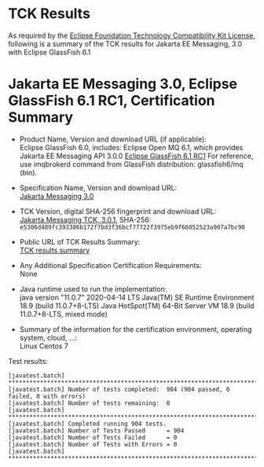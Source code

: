 TCK Results
===========

As required by the
[Eclipse Foundation Technology Compatibility Kit License](https://www.eclipse.org/legal/tck.php),
following is a summary of the TCK results for Jakarta EE Messaging, 3.0 with Eclipse GlassFish 6.1

# Jakarta EE Messaging 3.0, Eclipse GlassFish 6.1 RC1, Certification Summary

- Product Name, Version and download URL (if applicable): <br/>
  Eclipse GlassFish 6.0, includes: Eclipse Open MQ 6.1, which provides Jakarta  EE Messaging API 3.0.0
  [Eclipse GlassFish 6.1 RC1](https://download.eclipse.org/ee4j/glassfish/glassfish-6.1.0-RC1.zip)
  For reference, use imqbrokerd command from GlassFish distribution: glassfish6/mq (bin).

- Specification Name, Version and download URL: <br/>
  [Jakarta Messaging 3.0](https://jakarta.ee/specifications/messaging/3.0)

- TCK Version, digital SHA-256 fingerprint and download URL: <br/>
  [Jakarta Messaging TCK, 3.0.1](https://download.eclipse.org/ee4j/jakartaee-tck/jakartaee9-eftl/promoted/jakarta-messaging-tck-3.0.1.zip), 
  SHA-256: `e5306d489fc393306b172f7bd3f36bcf77722f3975eb9f66052523a907a7bc90`

- Public URL of TCK Results Summary: <br/>
  [TCK results summary](./TCK-Results-6.1-RC1)
  

- Any Additional Specification Certification Requirements: <br/>
  None

- Java runtime used to run the implementation: <br/>
  java version "11.0.7" 2020-04-14 LTS
  Java(TM) SE Runtime Environment 18.9 (build 11.0.7+8-LTS)
  Java HotSpot(TM) 64-Bit Server VM 18.9 (build 11.0.7+8-LTS, mixed mode)

- Summary of the information for the certification environment, operating system, cloud, ...: <br/>
  Linux Centos 7

Test results:

```
[javatest.batch] ********************************************************************************
[javatest.batch] Number of tests completed:  904 (904 passed, 0 failed, 0 with errors)
[javatest.batch] Number of tests remaining:  0
[javatest.batch] ********************************************************************************
[javatest.batch] Completed running 904 tests.
[javatest.batch] Number of Tests Passed      = 904
[javatest.batch] Number of Tests Failed      = 0
[javatest.batch] Number of Tests with Errors = 0
[javatest.batch] ********************************************************************************
```

